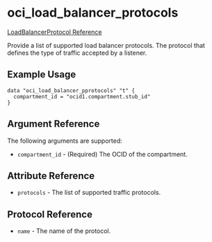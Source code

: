 # oci\_load\_balancer_protocols

[LoadBalancerProtocol Reference][b632188a]

  [b632188a]: https://docs.us-phoenix-1.oraclecloud.com/api/#/en/loadbalancer/20170115/LoadBalancerProtocol/ "LoadBalancerProtocolReference"

Provide a list of supported load balancer protocols. The protocol that defines the type of traffic accepted by a listener.

## Example Usage

```
data "oci_load_balancer_pprotocols" "t" {
  compartment_id = "ocid1.compartment.stub_id"
}
```

## Argument Reference

The following arguments are supported:

* `compartment_id` - (Required) The OCID of the compartment.

## Attribute Reference
* `protocols` - The list of supported traffic protocols.

## Protocol Reference
* `name` - The name of the protocol.
